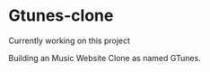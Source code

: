 # Gtunes-clone

Currently working on this project

Building an Music Website Clone as named GTunes.
